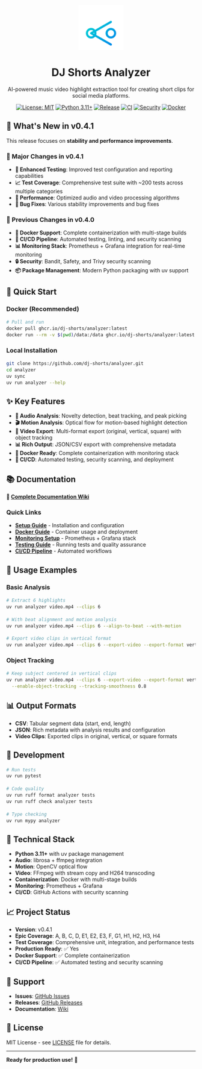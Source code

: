 <div align="center">
  <img src="assets/logo.svg" alt="DJ Shorts Analyzer Logo" width="120" height="120">
  
  # DJ Shorts Analyzer
  
  AI-powered music video highlight extraction tool for creating short clips for social media platforms.
  
  [![License: MIT](https://img.shields.io/badge/License-MIT-blue.svg)](LICENSE)
  [![Python 3.11+](https://img.shields.io/badge/python-3.11+-blue.svg)](https://www.python.org/downloads/)
  [![Release](https://img.shields.io/github/v/release/dj-shorts/analyzer)](https://github.com/dj-shorts/analyzer/releases)
  [![CI](https://github.com/dj-shorts/analyzer/actions/workflows/ci.yml/badge.svg)](https://github.com/dj-shorts/analyzer/actions/workflows/ci.yml)
  [![Security](https://github.com/dj-shorts/analyzer/actions/workflows/security.yml/badge.svg)](https://github.com/dj-shorts/analyzer/actions/workflows/security.yml)
  [![Docker](https://github.com/dj-shorts/analyzer/actions/workflows/docker-publish.yml/badge.svg)](https://github.com/dj-shorts/analyzer/actions/workflows/docker-publish.yml)
  
</div>

## 🚀 What's New in v0.4.1

This release focuses on **stability and performance improvements**.

### 🎯 Major Changes in v0.4.1
- **🔧 Enhanced Testing**: Improved test configuration and reporting capabilities
- **📈 Test Coverage**: Comprehensive test suite with ~200 tests across multiple categories
- **🚀 Performance**: Optimized audio and video processing algorithms
- **🐛 Bug Fixes**: Various stability improvements and bug fixes

### 🎯 Previous Changes in v0.4.0
- **🐳 Docker Support**: Complete containerization with multi-stage builds
- **🔄 CI/CD Pipeline**: Automated testing, linting, and security scanning
- **📊 Monitoring Stack**: Prometheus + Grafana integration for real-time monitoring
- **🔒 Security**: Bandit, Safety, and Trivy security scanning
- **📦 Package Management**: Modern Python packaging with uv support

## 🚀 Quick Start

### Docker (Recommended)
```bash
# Pull and run
docker pull ghcr.io/dj-shorts/analyzer:latest
docker run --rm -v $(pwd)/data:/data ghcr.io/dj-shorts/analyzer:latest python -m analyzer.cli /data/video.mp4 --clips 3 --out-json /data/highlights.json --out-csv /data/highlights.csv
```

### Local Installation
```bash
git clone https://github.com/dj-shorts/analyzer.git
cd analyzer
uv sync
uv run analyzer --help
```

## ✨ Key Features

- **🎵 Audio Analysis**: Novelty detection, beat tracking, and peak picking
- **🎬 Motion Analysis**: Optical flow for motion-based highlight detection  
- **🎥 Video Export**: Multi-format export (original, vertical, square) with object tracking
- **📊 Rich Output**: JSON/CSV export with comprehensive metadata
- **🐳 Docker Ready**: Complete containerization with monitoring stack
- **🔄 CI/CD**: Automated testing, security scanning, and deployment

## 📚 Documentation

**📖 [Complete Documentation Wiki](https://github.com/dj-shorts/analyzer/wiki)**

### Quick Links
- **[Setup Guide](https://github.com/dj-shorts/analyzer/wiki/Setup-Guide)** - Installation and configuration
- **[Docker Guide](https://github.com/dj-shorts/analyzer/wiki/Docker-Guide)** - Container usage and deployment
- **[Monitoring Setup](https://github.com/dj-shorts/analyzer/wiki/Monitoring-Setup)** - Prometheus + Grafana stack
- **[Testing Guide](https://github.com/dj-shorts/analyzer/wiki/Testing-Guide)** - Running tests and quality assurance
- **[CI/CD Pipeline](https://github.com/dj-shorts/analyzer/wiki/CI-CD-Pipeline)** - Automated workflows

## 🎯 Usage Examples

### Basic Analysis
```bash
# Extract 6 highlights
uv run analyzer video.mp4 --clips 6

# With beat alignment and motion analysis
uv run analyzer video.mp4 --clips 6 --align-to-beat --with-motion

# Export video clips in vertical format
uv run analyzer video.mp4 --clips 6 --export-video --export-format vertical
```

### Object Tracking
```bash
# Keep subject centered in vertical clips
uv run analyzer video.mp4 --clips 6 --export-video --export-format vertical \
  --enable-object-tracking --tracking-smoothness 0.8
```

## 📊 Output Formats

- **CSV**: Tabular segment data (start, end, length)
- **JSON**: Rich metadata with analysis results and configuration
- **Video Clips**: Exported clips in original, vertical, or square formats

## 🧪 Development

```bash
# Run tests
uv run pytest

# Code quality
uv run ruff format analyzer tests
uv run ruff check analyzer tests

# Type checking
uv run mypy analyzer
```

## 🔧 Technical Stack

- **Python 3.11+** with uv package management
- **Audio**: librosa + ffmpeg integration
- **Motion**: OpenCV optical flow
- **Video**: FFmpeg with stream copy and H264 transcoding
- **Containerization**: Docker with multi-stage builds
- **Monitoring**: Prometheus + Grafana
- **CI/CD**: GitHub Actions with security scanning

## 📈 Project Status

- **Version**: v0.4.1
- **Epic Coverage**: A, B, C, D, E1, E2, E3, F, G1, H1, H2, H3, H4
- **Test Coverage**: Comprehensive unit, integration, and performance tests
- **Production Ready**: ✅ Yes
- **Docker Support**: ✅ Complete containerization
- **CI/CD Pipeline**: ✅ Automated testing and security scanning

## 🐛 Support

- **Issues**: [GitHub Issues](https://github.com/dj-shorts/analyzer/issues)
- **Releases**: [GitHub Releases](https://github.com/dj-shorts/analyzer/releases)
- **Documentation**: [Wiki](https://github.com/dj-shorts/analyzer/wiki)

## 📄 License

MIT License - see [LICENSE](LICENSE) file for details.

---

**Ready for production use!** 🚀